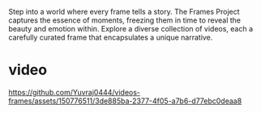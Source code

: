 Step into a world where every frame tells a story. The Frames Project captures the essence of moments, freezing them in time to reveal the beauty and emotion within. Explore a diverse collection of videos, each a carefully curated frame that encapsulates a unique narrative.
# video
https://github.com/Yuvraj0444/videos-frames/assets/150776511/3de885ba-2377-4f05-a7b6-d77ebc0deaa8

